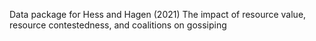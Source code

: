 Data package for Hess and Hagen (2021) The impact of resource value, resource contestedness, and coalitions on gossiping

